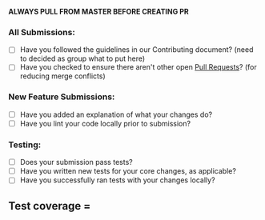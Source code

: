 **ALWAYS PULL FROM MASTER BEFORE CREATING PR**

### All Submissions:

* [ ] Have you followed the guidelines in our Contributing document? (need to decided as group what to put here)
* [ ] Have you checked to ensure there aren't other open [Pull Requests](../../../pulls)? (for reducing merge conflicts)

### New Feature Submissions:

* [ ] Have you added an explanation of what your changes do?
* [ ] Have you lint your code locally prior to submission?

### Testing:

* [ ] Does your submission pass tests?
* [ ] Have you written new tests for your core changes, as applicable?
* [ ] Have you successfully ran tests with your changes locally?

**Test coverage** =
--------------------------------------------------------------------------------
